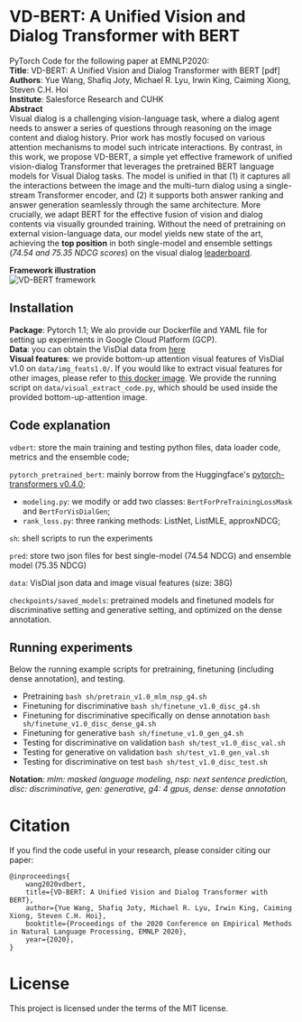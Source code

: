 # VD-BERT: A Unified Vision and Dialog Transformer with BERT
PyTorch Code for the following paper at EMNLP2020:\
**Title**: VD-BERT: A Unified Vision and Dialog Transformer with BERT [pdf] \
**Authors**: Yue Wang, Shafiq Joty, Michael R. Lyu, Irwin King, Caiming Xiong, Steven C.H. Hoi\
**Institute**: Salesforce Research and CUHK \
**Abstract** \
Visual dialog is a challenging vision-language task, where a dialog agent needs to answer a series of questions through reasoning on the image content and dialog history. Prior work has mostly focused on various attention mechanisms to model such intricate interactions. By contrast, in this work, we propose VD-BERT, a simple yet effective framework of unified vision-dialog Transformer that leverages the pretrained BERT language models for Visual Dialog tasks. The model is unified in that (1) it captures all the interactions between the image and the multi-turn dialog using a single-stream Transformer encoder, and (2) it supports both answer ranking and answer generation seamlessly through the same architecture. More crucially, we adapt BERT for the effective fusion of vision and dialog contents via visually grounded training. 
Without the need of pretraining on external vision-language data, our model yields new state of the art, achieving the **top position** in both single-model and ensemble settings (*74.54 and 75.35 NDCG scores*) on the 
visual dialog [leaderboard](https://evalai.cloudcv.org/web/challenges/challenge-page/161/leaderboard/483#leaderboardrank-1).

**Framework illustration**\
![VD-BERT framework](img/model_caption.png)


## Installation
**Package**: Pytorch 1.1; We alo provide our Dockerfile and YAML file for setting up experiments in Google Cloud Platform (GCP). \
**Data**: you can obtain the VisDial data from [here](https://visualdialog.org/data) \
**Visual features**: we provide bottom-up attention visual features of VisDial v1.0 on ``data/img_feats1.0/``. 
If you would like to extract visual features for other images, please refer to [this docker image](https://hub.docker.com/r/airsplay/bottom-up-attention).
We provide the running script on ``data/visual_extract_code.py``, which should be used inside the provided bottom-up-attention image.

## Code explanation
``vdbert``: store the main training and testing python files, data loader code, metrics and the ensemble code;

``pytorch_pretrained_bert``: mainly borrow from the Huggingface's [pytorch-transformers v0.4.0](https://github.com/huggingface/pytorch-transformers/tree/v0.4.0);
* `modeling.py`: we modify or add two classes: `BertForPreTrainingLossMask` and `BertForVisDialGen`;
* `rank_loss.py`: three ranking methods: ListNet, ListMLE, approxNDCG;

``sh``: shell scripts to run the experiments

``pred``: store two json files for best single-model (74.54 NDCG) and ensemble model (75.35 NDCG)

``data``: VisDial json data and image visual features (size: 38G)

``checkpoints/saved_models``: pretrained models and finetuned models for discriminative setting and generative setting, and optimized on the dense annotation.

## Running experiments
Below the running example scripts for pretraining, finetuning (including dense annotation), and testing.
* Pretraining
  ``bash sh/pretrain_v1.0_mlm_nsp_g4.sh``
* Finetuning for discriminative
  ``bash sh/finetune_v1.0_disc_g4.sh``
* Finetuning for discriminative specifically on dense annotation
  ``bash sh/finetune_v1.0_disc_dense_g4.sh``
* Finetuning for generative
  ``bash sh/finetune_v1.0_gen_g4.sh``
* Testing for discriminative on validation
  ``bash sh/test_v1.0_disc_val.sh``
* Testing for generative on validation
  ``bash sh/test_v1.0_gen_val.sh``
* Testing for discriminative on test
  ``bash sh/test_v1.0_disc_test.sh``
  
**Notation**: *mlm: masked language modeling, nsp: next sentence prediction, disc: discriminative, gen: generative, g4: 4 gpus, dense: dense annotation*


# Citation
If you find the code useful in your research, please consider citing our paper:
```
@inproceedings{
    wang2020vdbert,
    title={VD-BERT: A Unified Vision and Dialog Transformer with BERT},
    author={Yue Wang, Shafiq Joty, Michael R. Lyu, Irwin King, Caiming Xiong, Steven C.H. Hoi},
    booktitle={Proceedings of the 2020 Conference on Empirical Methods in Natural Language Processing, EMNLP 2020},
    year={2020},
}
```
  
# License
This project is licensed under the terms of the MIT license. 
